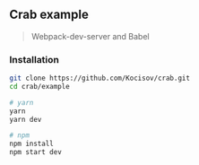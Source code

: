 ## Crab example
> Webpack-dev-server and Babel

### Installation
```bash
git clone https://github.com/Kocisov/crab.git
cd crab/example

# yarn
yarn
yarn dev

# npm
npm install
npm start dev
```
